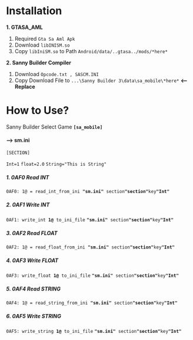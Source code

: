 # Installation
**1. GTASA_AML**

1. Required ` Gta Sa Aml Apk `
2. Download ` libINISM.so `
3. Copy ` libIniSM.so ` to Path `Android/data/..gtasa../mods/*here*`


**2. Sanny Builder Compiler**

1. Download ` Opcode.txt , SASCM.INI `
2. Copy Download File to `...\Sanny Builder 3\data\sa_mobile\*here*` **<--Replace**

# How to Use?

Sanny Builder Select Game  **`[sa_mobile]`**


#### --> sm.ini
`[SECTION]`

`Int=1`
`float=2.0`
`String="This is String"`

##### 1. 0AF0 Read  INT
`0AF0: 1@ = read_int_from_ini `**`"sm.ini"`**`  section `**` "section" `**` key `**`"Int"`**

##### 2. 0AF1 Write INT
`0AF1: write_int `**`1@`**` to_ini_file` **`"sm.ini"`**`  section `**` "section" `**` key `**`"Int"`**

##### 3. 0AF2 Read  FLOAT
`0AF2: 1@ = read_float_from_ini `**`"sm.ini"`**`  section `**` "section" `**` key `**`"Int"`**

##### 4. 0AF3 Write FLOAT
`0AF3: write_float `**`1@`**` to_ini_file` **`"sm.ini"`**`  section `**` "section" `**` key `**`"Int"`**

##### 5. 0AF4 Read  STRING
`0AF4: 1@ = read_string_from_ini `**`"sm.ini"`**`  section `**` "section" `**` key `**`"Int"`**

##### 6. 0AF5 Write STRING
`0AF5: write_string `**`1@`**` to_ini_file` **`"sm.ini"`**`  section `**` "section" `**` key `**`"Int"`**
